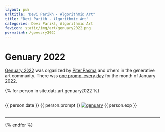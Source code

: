 ```yaml
---
layout: pub
urltitle: "Devi Parikh - Algorithmic Art"
title: "Devi Parikh - Algorithmic Art"
categories: Devi Parikh, Algorithmic Art
favicon: static/img/art/genuary2022.png
permalink: /genuary2022
---
```



# Genuary 2022

<a href='http://genuary.art/'>Genuary 2022</a> was organized by <a href='https://twitter.com/piterpasma'>Piter Pasma</a> and others in the generative art community. There was <a href='http://genuary.art/prompts'>one prompt every day</a> for the month of January 2022.

<div class = 'art'>

  {% for person in site.data.art.genuary2022 %}
  <div class = 'singleartpiece'>
  	<br>
  	<span class="md-blue">{{ person.date }}</span>
	{{ person.prompt }}
    <a href = '{{ person.link }}'><img src = '{{person.link}}' alt = 'genuary'></a>
    {{ person.exp }}
    <br>
    <br>
    <hr>
  </div>
  {% endfor %}
</div>